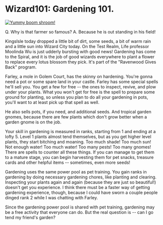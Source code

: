 # Wizard101: Gardening 101.

[![](http://westkarana.com/wp-content/uploads/2010/11/WizardGraphicalClient-2010-11-23-00-55-16-79-480x384.jpg "Yummy boom shroom!")](http://westkarana.com/wp-content/uploads/2010/11/WizardGraphicalClient-2010-11-23-00-55-16-79.jpg)

Q. Why is that farmer so famous?
A. Because he is out standing in his field!

KingsIsle today dropped a little bit of dirt, some seeds, a bit of warm rain and a little sun into Wizard City today. On the Test Realm, Life professor Moolinda Wu is just udderly bursting with good news! Gardening has come to the Spiral, and it is the job of good wizards everywhere to plant a flower to replace every lotus blossom they pick. It's part of the "Ravenwood Gives Back" program.

Farley, a mole in Golem Court, has the skinny on hardening. You're gonna need a pot or some spare land in your castle. Farley has some special spells he'll sell you. You get a few for free -- the ones to inspect, revive, and plow under your plants. What you won't get for free is the spell to prepare some ground for planting, so unless you plan to do all your gardening in pots, you'll want to at least pick up that spell as well.

He also sells pots, if you need, and additional seeds. And tropical garden gnomes, because there are few plants which don't grow better when a garden gnome is on the job.

Your skill in gardening is measured in ranks, starting from 1 and ending at a lofty 5. Level 1 plants almost tend themselves, but as you get higher level plants, they start bitching and moaning. Too much shade! Too much sun! Not enough water! Too much water! Too many pests! Too many gnomes! There are spells to counter all these things. If you can manage to get them to a mature stage, you can begin harvesting them for pet snacks, treasure cards and other helpful items -- sometimes, even more seeds!

Gardening uses the same power pool as pet training. You gain ranks in gardening by doing necessary gardening chores, like planting and clearing. Inspecting your plants again and again (because they are just so beautiful!) doesn't get you experience. I think there must be a faster way of getting gardening experience, though, because I could have sworn a couple people dinged rank 2 while I was chatting with Farley.

Since the gardening power pool is shared with pet training, gardening may be a free activity that everyone can do. But the real question is -- can I go tend my friend's garden?

